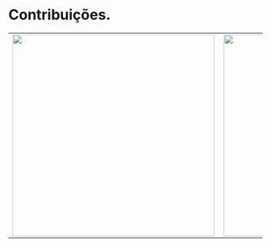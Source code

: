 # Contribuições.
<center>
<table>
  <tr>
      <td><img width="400px" align="left" src="https://github-readme-stats.vercel.app/api/top-langs/?username=eddyfrancisco&hide=html&layout=compact&theme=cobalt" /></td>
      <td><img width="400px" align="left" src="https://github-readme-stats.vercel.app/api?username=eddyfrancisco&theme=cobalt" /></td>
  </tr>  
    <tr>
<!--       <td><img width="400px" align="left" src="https://github-readme-stats.vercel.app/api/pin/?username=murilothink&repo=comanda-blue&theme=cobalt" /></td>
      <td><img width="400px" align="left" src="https://github-readme-stats.vercel.app/api/pin/?username=murilothink&repo=Sistema-Minhas-Financas-API&theme=cobalt" /></td> -->
  </tr>  
</table>
</center>
